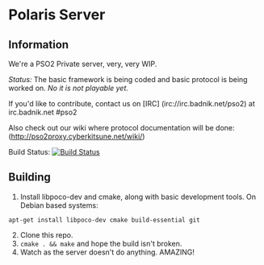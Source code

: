 Polaris Server
====
## Information
We're a PSO2 Private server, very, very WIP.

*Status:* The basic framework is being coded and basic protocol is being worked on. *No it is not playable yet.*

If you'd like to contribute, contact us on [IRC] (irc://irc.badnik.net/pso2) at irc.badnik.net #pso2

Also check out our wiki where protocol documentation will be done: (http://pso2proxy.cyberkitsune.net/wiki/)

Build Status: [![Build Status](https://travis-ci.org/cyberkitsune/PolarisServer.svg?branch=master)](https://travis-ci.org/cyberkitsune/PolarisServer)

## Building
1. Install libpoco-dev and cmake, along with basic development tools. On Debian based systems:
```
apt-get install libpoco-dev cmake build-essential git
```
2. Clone this repo.
3. `cmake . && make` and hope the build isn't broken.
4. Watch as the server doesn't do anything. AMAZING!
